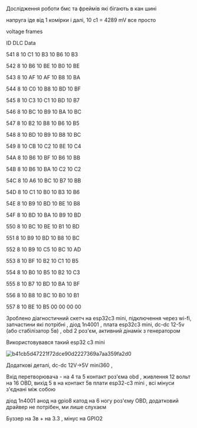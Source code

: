 Дослідження роботи бмс та фреймів які бігають в кан шині 

напруга іде від 1 комірки і далі, 10 c1 = 4289 mV все просто 

voltage frames

ID        DLC       Data                     

541      8   10 C1 10 B3 10 B6 10 B3 

542      8   10 B6 10 BE 10 B0 10 BE 

543      8   10 AF 10 AF 10 B8 10 BA 

544      8   10 C0 10 B8 10 BD 10 BF      

545      8   10 C3 10 C1 10 BD 10 B7     

546      8   10 BC 10 B9 10 BA 10 BC 

547      8   10 B2 10 B8 10 B6 10 B5 

548      8   10 BD 10 B9 10 B8 10 BC 

549      8   10 CB 10 C2 10 BE 10 C4 

54A      8   10 B6 10 BF 10 B6 10 BB 

54B      8   10 B6 10 BA 10 C2 10 C2 

54C      8   10 A6 10 BC 10 B7 10 BB 

54D      8   10 C1 10 B0 10 B3 10 B6 

54E      8   10 B9 10 BD 10 BE 10 B8 

54F      8   10 BD 10 BA 10 B9 10 BD 

550      8   10 BC 10 BE 10 B1 10 BD 

551      8   10 B9 10 BD 10 B8 10 BC 

552      8   10 B9 10 C5 10 BC 10 AD 

553      8   10 BF 10 B2 10 C1 10 B5 

554      8   10 B0 10 B5 10 B2 10 C3 

555      8   10 B7 10 BD 10 BA 10 BF 

556      8   10 B8 10 BC 10 B0 10 B1 

557      8   10 BE 10 B5 00 00 00 00  

Зроблено діагностичний скетч на esp32c3 mini, підключення через wi-fi, 
запчастини які потрібні , 
діод 1n4001 , плата esp32c3 mini, dc-dc 12-5v (або стабілізатор 5в) , obd 2 роз'єм, активний дінамік з генератором

Використовувався такий esp32 c3 mini 

![b41cb5d47221f72dce90d2227369a7aa359fa2d0](https://github.com/user-attachments/assets/ea5bbdaf-8c37-41c3-a630-2d1cc46ae66c)

Додаткові деталі, dc-dc 12V->5V mini360 , 

Вхід перетворювача - на 4 та 5 контакт роз'єма obd , живлення 12 вольт на 16 OBD, вихід 5 в на контакт 5в плати esp32-c3 mini , всі мінуси з'єднані між собою

діод 1n4001 анод на gpio8 катод на 6 ногу роз'єму OBD, додатковий драйвер не потрібен, ми лише слухаєм

Буззер на 3в + на 3.3 , мінус на GPIO2 
